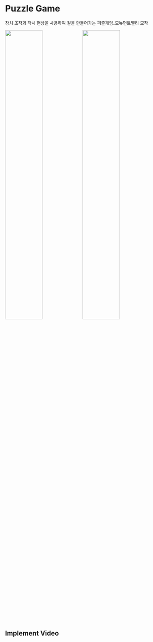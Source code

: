 # Puzzle Game
장치 조작과 착시 현상을 사용하여 길을 만들어가는 퍼즐게임_모뉴먼트밸리 모작

<img src = "https://user-images.githubusercontent.com/49131724/128916500-a47922b5-0058-4d1b-9063-00db7df679e1.gif" width="49%"> <img src = "https://user-images.githubusercontent.com/49131724/128916510-6785185d-8f74-4580-abb6-84518f48ca3c.gif" width="49%">

## Implement Video
